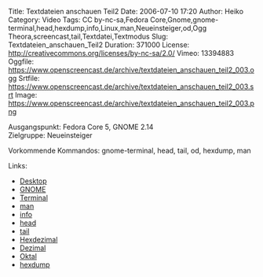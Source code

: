 Title: Textdateien anschauen Teil2
Date: 2006-07-10 17:20
Author: Heiko
Category: Video
Tags: CC by-nc-sa,Fedora Core,Gnome,gnome-terminal,head,hexdump,info,Linux,man,Neueinsteiger,od,Ogg Theora,screencast,tail,Textdatei,Textmodus
Slug: Textdateien_anschauen_Teil2
Duration: 371000
License: http://creativecommons.org/licenses/by-nc-sa/2.0/
Vimeo: 13394883
Oggfile: https://www.openscreencast.de/archive/textdateien_anschauen_teil2_003.ogg
Srtfile: https://www.openscreencast.de/archive/textdateien_anschauen_teil2_003.srt
Image: https://www.openscreencast.de/archive/textdateien_anschauen_teil2_003.png

Ausgangspunkt: Fedora Core 5, GNOME 2.14  
Zielgruppe: Neueinsteiger  

Vorkommende Kommandos: gnome-terminal, head, tail, od, hexdump, man

Links:

  * [Desktop](http://de.wikipedia.org/wiki/Desktop_\(EDV\))
  * [GNOME](http://de.wikipedia.org/wiki/GNOME)
  * [Terminal](http://de.wikipedia.org/wiki/Terminalemulation)
  * [man](http://de.wikipedia.org/wiki/Man_page)
  * [info](http://de.wikipedia.org/wiki/Texinfo)
  * [head](http://www.linux-ag.de/linux/LHB/node61.html)
  * [tail](http://www.linux-ag.de/linux/LHB/node112.html)
  * [Hexdezimal](http://de.wikipedia.org/wiki/Hexadezimalsystem)
  * [Dezimal](http://de.wikipedia.org/wiki/Dezimalsystem)
  * [Oktal](http://de.wikipedia.org/wiki/Oktalsystem)
  * [hexdump](http://www.linux-ag.de/linux/LHB/node62.html)

